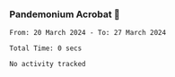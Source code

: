 ### Pandemonium Acrobat 🤸

<!--START_SECTION:waka-->

```all_time
From: 20 March 2024 - To: 27 March 2024

Total Time: 0 secs

No activity tracked
```

<!--END_SECTION:waka-->
